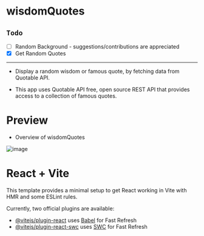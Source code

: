 # wisdomQuotes 

## `Todo`

- [ ] Random Background - suggestions/contributions are appreciated
- [x] Get Random Quotes

---

- Display a random wisdom or famous quote, by fetching data from  Quotable API.

- This app uses Quotable API free, open source REST API that provides access to a collection of famous quotes.
  
# Preview  

- Overview of wisdomQuotes

![image](https://github.com/anamiikajha/wisdomQuotes/assets/89740849/f71cf1ba-bfa3-4be4-be88-a3f571037cec)


# React + Vite

This template provides a minimal setup to get React working in Vite with HMR and some ESLint rules.

Currently, two official plugins are available:

- [@vitejs/plugin-react](https://github.com/vitejs/vite-plugin-react/blob/main/packages/plugin-react/README.md) uses [Babel](https://babeljs.io/) for Fast Refresh
- [@vitejs/plugin-react-swc](https://github.com/vitejs/vite-plugin-react-swc) uses [SWC](https://swc.rs/) for Fast Refresh
